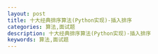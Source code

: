```yaml
---
layout: post
title: 十大经典排序算法(Python实现)-插入排序
categories: 算法,面试题
description: 十大经典排序算法(Python实现)-插入排序
keywords: 算法,面试题
---
```

